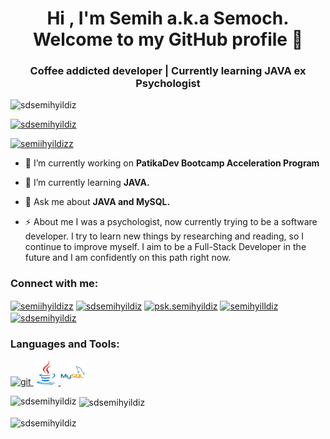 <h1 align="center">Hi , I'm Semih a.k.a Semoch. Welcome to my GitHub profile 🌝</h1>
<h3 align="center">Coffee addicted developer | Currently learning JAVA ex Psychologist</h3>

<p align="left"> <img src="https://komarev.com/ghpvc/?username=sdsemihyildiz&label=Profile%20views&color=0e75b6&style=flat" alt="sdsemihyildiz" /> </p>

<p align="left"> <a href="https://github.com/ryo-ma/github-profile-trophy"><img src="https://github-profile-trophy.vercel.app/?username=sdsemihyildiz" alt="sdsemihyildiz" /></a> </p>

<p align="left"> <a href="https://twitter.com/semiihyildizz" target="blank"><img src="https://img.shields.io/twitter/follow/semiihyildizz?logo=twitter&style=for-the-badge" alt="semiihyildizz" /></a> </p>

- 🔭 I’m currently working on **PatikaDev Bootcamp Acceleration Program**

- 🌱 I’m currently learning **JAVA.**

- 💬 Ask me about **JAVA and MySQL.**

- ⚡ About me I was a psychologist, now currently trying to be a software developer. I try to learn new things by researching and reading, so I continue to improve myself. I aim to be a Full-Stack Developer in the future and I am confidently on this path right now.

<h3 align="left">Connect with me:</h3>
<p align="left">
<a href="https://twitter.com/semiihyildizz" target="blank"><img align="center" src="https://raw.githubusercontent.com/rahuldkjain/github-profile-readme-generator/master/src/images/icons/Social/twitter.svg" alt="semiihyildizz" height="30" width="40" /></a>
<a href="https://linkedin.com/in/sdsemihyildiz" target="blank"><img align="center" src="https://raw.githubusercontent.com/rahuldkjain/github-profile-readme-generator/master/src/images/icons/Social/linked-in-alt.svg" alt="sdsemihyildiz" height="30" width="40" /></a>
<a href="https://fb.com/psk.semihyildiz" target="blank"><img align="center" src="https://raw.githubusercontent.com/rahuldkjain/github-profile-readme-generator/master/src/images/icons/Social/facebook.svg" alt="psk.semihyildiz" height="30" width="40" /></a>
<a href="https://instagram.com/semihyilldiz" target="blank"><img align="center" src="https://raw.githubusercontent.com/rahuldkjain/github-profile-readme-generator/master/src/images/icons/Social/instagram.svg" alt="semihyilldiz" height="30" width="40" /></a>
<a href="https://www.hackerrank.com/sdsemihyildiz" target="blank"><img align="center" src="https://raw.githubusercontent.com/rahuldkjain/github-profile-readme-generator/master/src/images/icons/Social/hackerrank.svg" alt="sdsemihyildiz" height="30" width="40" /></a>
</p>

<h3 align="left">Languages and Tools:</h3>
<p align="left"> <a href="https://git-scm.com/" target="_blank" rel="noreferrer"> <img src="https://www.vectorlogo.zone/logos/git-scm/git-scm-icon.svg" alt="git" width="40" height="40"/> </a> <a href="https://www.java.com" target="_blank" rel="noreferrer"> <img src="https://raw.githubusercontent.com/devicons/devicon/master/icons/java/java-original.svg" alt="java" width="40" height="40"/> </a> <a href="https://www.mysql.com/" target="_blank" rel="noreferrer"> <img src="https://raw.githubusercontent.com/devicons/devicon/master/icons/mysql/mysql-original-wordmark.svg" alt="mysql" width="40" height="40"/> </a> </p>

<p><img align="left" src="https://github-readme-stats.vercel.app/api/top-langs?username=sdsemihyildiz&show_icons=true&locale=en&layout=compact" alt="sdsemihyildiz" /></p>

<p>&nbsp;<img align="center" src="https://github-readme-stats.vercel.app/api?username=sdsemihyildiz&show_icons=true&locale=en" alt="sdsemihyildiz" /></p>

<p><img align="center" src="https://github-readme-streak-stats.herokuapp.com/?user=sdsemihyildiz&" alt="sdsemihyildiz" /></p>

